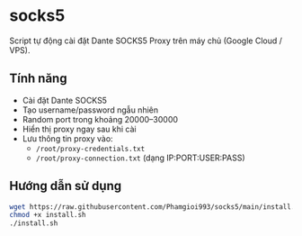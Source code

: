 # socks5

Script tự động cài đặt Dante SOCKS5 Proxy trên máy chủ (Google Cloud / VPS).

## Tính năng

- Cài đặt Dante SOCKS5
- Tạo username/password ngẫu nhiên
- Random port trong khoảng 20000–30000
- Hiển thị proxy ngay sau khi cài
- Lưu thông tin proxy vào:
  - `/root/proxy-credentials.txt`
  - `/root/proxy-connection.txt` (dạng IP:PORT:USER:PASS)

## Hướng dẫn sử dụng

```bash
wget https://raw.githubusercontent.com/Phamgioi993/socks5/main/install.sh
chmod +x install.sh
./install.sh
